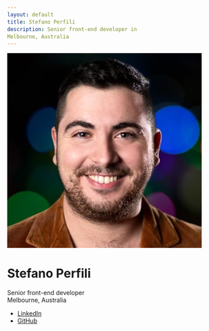 ```yaml
---
layout: default
title: Stefano Perfili
description: Senior front-end developer in
Melbourne, Australia
---
```


<div class="photo"><img src="sp.jpg" alt="Stefano Perfili" width="451" height="451" /></div>

<h1>Stefano Perfili</h1>

Senior front-end developer\
Melbourne, Australia

* [LinkedIn](https://www.linkedin.com/in/stefanoperfili)
* [GitHub](https://github.com/stef7)
